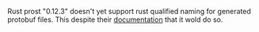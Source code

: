 Rust prost "0.12.3" doesn't yet support rust qualified naming for generated protobuf files. This despite their [documentation](https://docs.rs/prost/latest/prost/#packages) that it wold do so.
